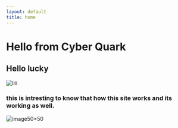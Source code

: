 ```yaml
---
layout: default
title: home 
---
```


# Hello from Cyber Quark

## Hello lucky
![iiii](https://cdn.pixabay.com/photo/2014/02/27/16/10/flowers-276014_1280.jpg)
### this is intresting to know that how this site works and its working as well.
![image](https://cdn.pixabay.com/photo/2022/10/21/10/51/snail-7536762_1280.jpg)50×50
